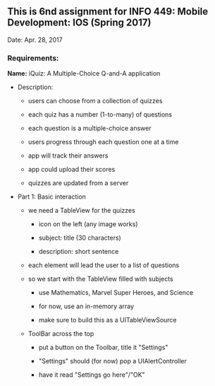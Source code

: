 ## This is 6nd assignment for INFO 449: Mobile Development: IOS (Spring 2017)

Date: Apr. 28, 2017

### Requirements:

__Name:__ iQuiz: A Multiple-Choice Q-and-A application

- Description:

  - users can choose from a collection of quizzes

  - each quiz has a number (1-to-many) of questions

  - each question is a multiple-choice answer

  - users progress through each question one at a time

  - app will track their answers

  - app could upload their scores

  - quizzes are updated from a server
  
- Part 1: Basic interaction

  - we need a TableView for the quizzes
  
    - icon on the left (any image works)

    - subject: title (30 characters)

    - description: short sentence

  - each element will lead the user to a list of questions

  - so we start with the TableView filled with subjects

    - use Mathematics, Marvel Super Heroes, and Science

    - for now, use an in-memory array

    - make sure to build this as a UITableViewSource
   
  - ToolBar across the top

    - put a button on the Toolbar, title it "Settings"

    - "Settings" should (for now) pop a UIAlertController

    - have it read "Settings go here"/"OK"


